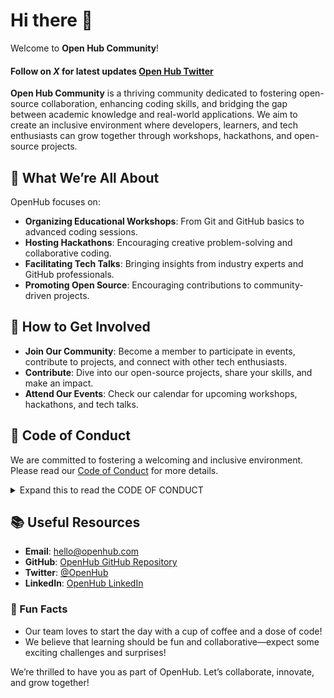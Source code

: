 # Hi there 👋

Welcome to **Open Hub Community**!                
#### Follow on ***X*** for latest updates [Open Hub Twitter](https://x.com/open8hub)

**Open Hub Community** is a thriving community dedicated to fostering open-source collaboration, enhancing coding skills, and bridging the gap between academic knowledge and real-world applications. We aim to create an inclusive environment where developers, learners, and tech enthusiasts can grow together through workshops, hackathons, and open-source projects.

## 🌟 What We’re All About

OpenHub focuses on:
- **Organizing Educational Workshops**: From Git and GitHub basics to advanced coding sessions.
- **Hosting Hackathons**: Encouraging creative problem-solving and collaborative coding.
- **Facilitating Tech Talks**: Bringing insights from industry experts and GitHub professionals.
- **Promoting Open Source**: Encouraging contributions to community-driven projects.

## 💬 How to Get Involved

- **Join Our Community**: Become a member to participate in events, contribute to projects, and connect with other tech enthusiasts.
- **Contribute**: Dive into our open-source projects, share your skills, and make an impact.
- **Attend Our Events**: Check our calendar for upcoming workshops, hackathons, and tech talks.

## 📜 Code of Conduct

We are committed to fostering a welcoming and inclusive environment. Please read our [Code of Conduct](https://github.com/Open-Hub-Community/Code-of-Conduct/blob/main/README.md) for more details.
<details>
<summary>Expand this to read the CODE OF CONDUCT </summary>

# Code of Conduct
We strive to create a welcoming and inclusive community for all members. We value respect, collaboration, and a positive learning environment. This code of conduct outlines our expectations for behavior within our community spaces, both online and offline. By participating in our community, you agree to abide by this code of conduct.

## Expected Behavior
- Be respectful and considerate towards others, regardless of their background, experience level, or opinions.
- Foster an inclusive and welcoming environment where everyone feels comfortable and safe to participate.
- Engage in constructive and supportive discussions, offering feedback and advice in a helpful manner.
- Respect the privacy and confidentiality of fellow community members.
- Collaborate and share knowledge to promote learning and growth within the community.
- **Be kind, helpful and considerate.**

## Unacceptable Behavior
The following behaviors are considered unacceptable within our community:
- Harassment, discrimination, or any form of offensive or disrespectful language or behavior.
- Personal attacks, insults, or derogatory comments directed at other community members.
- Trolling, spamming, or any other disruptive behavior that interferes with the positive community experience.
- Sharing or distributing inappropriate, offensive, or harmful content.
- Any behavior that violates applicable laws or regulations.
- Religious or political controversial discussions.

## Reporting Incident
If you witness or experience any behavior that violates our code of conduct, please report it to the community moderators or administrators immediately. 

You can reach out:
- [Community Email](mailto:open8hub@gmail.com)
- In-person communication with a designated community organizer.

We take all reports seriously and will promptly investigate any reported incidents. Your identity will be kept confidential, and we will take appropriate actions to address the situation.

## Consequences of Code of Conduct Violations
Violations of our code of conduct will not be tolerated. Consequences for code of conduct violations may include:

- Private or public warning by community moderators or administrators.
- Temporary or permanent suspension of community privileges or access.
- Removal or exclusion from community events, activities, or online platforms.
- Community members who repeatedly violate the code of conduct or engage in severe misconduct may face more severe consequences, including permanent expulsion from the community.

**Remember, we are here to support and learn from each other. Let's work together to create a positive and inclusive environment where everyone can thrive.**

> This code of conduct applies to all members of the community.
</details>

## 📚 Useful Resources

- **Email**: [hello@openhub.com](mailto:open8hub@gmail.com)
- **GitHub**: [OpenHub GitHub Repository](https://github.com/Open-Hub-Community)
- **Twitter**: [@OpenHub](https://x.com/open8hub)
- **LinkedIn**: [OpenHub LinkedIn](#)

### 🎉 Fun Facts

- Our team loves to start the day with a cup of coffee and a dose of code!
- We believe that learning should be fun and collaborative—expect some exciting challenges and surprises!

We’re thrilled to have you as part of OpenHub. Let’s collaborate, innovate, and grow together!

